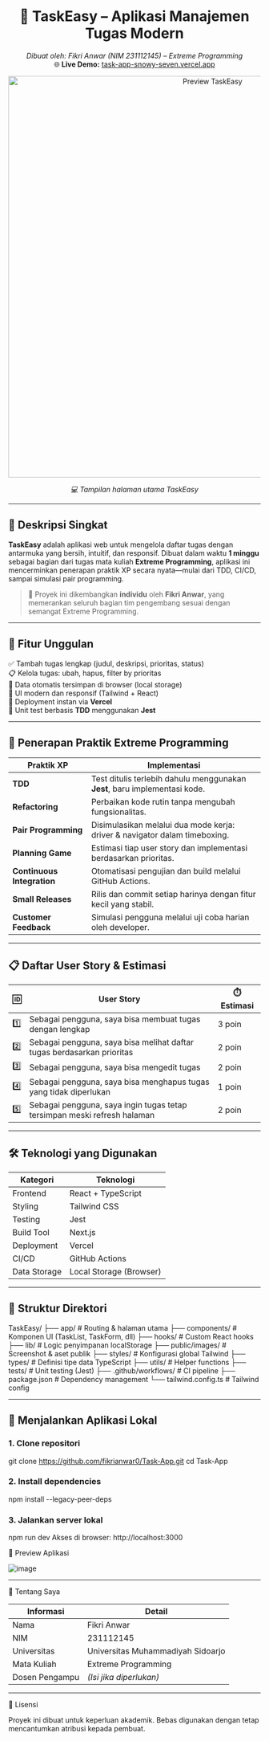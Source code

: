 <h1 align="center">🚀 TaskEasy – Aplikasi Manajemen Tugas Modern</h1>

<p align="center">
  <em>Dibuat oleh: Fikri Anwar (NIM 231112145) – Extreme Programming</em><br/>
  🌐 <strong>Live Demo:</strong> <a href="https://task-app-snowy-seven.vercel.app/" target="_blank">task-app-snowy-seven.vercel.app</a>
</p>

<div align="center">
  <img src="./public/images/homepage-preview.png" alt="Preview TaskEasy" width="800"/>
  <p><em>💻 Tampilan halaman utama TaskEasy</em></p>
</div>

---

## 🎯 Deskripsi Singkat

**TaskEasy** adalah aplikasi web untuk mengelola daftar tugas dengan antarmuka yang bersih, intuitif, dan responsif. Dibuat dalam waktu **1 minggu** sebagai bagian dari tugas mata kuliah **Extreme Programming**, aplikasi ini mencerminkan penerapan praktik XP secara nyata—mulai dari TDD, CI/CD, sampai simulasi pair programming.

> 📌 Proyek ini dikembangkan **individu** oleh **Fikri Anwar**, yang memerankan seluruh bagian tim pengembang sesuai dengan semangat Extreme Programming.

---

## 🧩 Fitur Unggulan

✅ Tambah tugas lengkap (judul, deskripsi, prioritas, status)  
📋 Kelola tugas: ubah, hapus, filter by prioritas  
💾 Data otomatis tersimpan di browser (local storage)  
🎨 UI modern dan responsif (Tailwind + React)  
🚀 Deployment instan via **Vercel**  
🧪 Unit test berbasis **TDD** menggunakan **Jest**

---

## 🧪 Penerapan Praktik Extreme Programming

| Praktik XP            | Implementasi                                                                  |
|------------------------|-------------------------------------------------------------------------------|
| **TDD**               | Test ditulis terlebih dahulu menggunakan **Jest**, baru implementasi kode.     |
| **Refactoring**       | Perbaikan kode rutin tanpa mengubah fungsionalitas.                           |
| **Pair Programming**  | Disimulasikan melalui dua mode kerja: driver & navigator dalam timeboxing.    |
| **Planning Game**     | Estimasi tiap user story dan implementasi berdasarkan prioritas.              |
| **Continuous Integration** | Otomatisasi pengujian dan build melalui GitHub Actions.                    |
| **Small Releases**    | Rilis dan commit setiap harinya dengan fitur kecil yang stabil.               |
| **Customer Feedback** | Simulasi pengguna melalui uji coba harian oleh developer.                     |

---

## 📋 Daftar User Story & Estimasi

| 🆔 | User Story                                                                                   | ⏱️ Estimasi |
|-----|----------------------------------------------------------------------------------------------|------------|
| 1️⃣ | Sebagai pengguna, saya bisa membuat tugas dengan lengkap                                     | 3 poin     |
| 2️⃣ | Sebagai pengguna, saya bisa melihat daftar tugas berdasarkan prioritas                      | 2 poin     |
| 3️⃣ | Sebagai pengguna, saya bisa mengedit tugas                                                   | 2 poin     |
| 4️⃣ | Sebagai pengguna, saya bisa menghapus tugas yang tidak diperlukan                            | 1 poin     |
| 5️⃣ | Sebagai pengguna, saya ingin tugas tetap tersimpan meski refresh halaman                     | 2 poin     |

---

## 🛠️ Teknologi yang Digunakan

| Kategori       | Teknologi             |
|----------------|-----------------------|
| Frontend       | React + TypeScript    |
| Styling        | Tailwind CSS          |
| Testing        | Jest                  |
| Build Tool     | Next.js               |
| Deployment     | Vercel                |
| CI/CD          | GitHub Actions        |
| Data Storage   | Local Storage (Browser) |

---

## 📁 Struktur Direktori

TaskEasy/
├── app/ # Routing & halaman utama
├── components/ # Komponen UI (TaskList, TaskForm, dll)
├── hooks/ # Custom React hooks
├── lib/ # Logic penyimpanan localStorage
├── public/images/ # Screenshot & aset publik
├── styles/ # Konfigurasi global Tailwind
├── types/ # Definisi tipe data TypeScript
├── utils/ # Helper functions
├── tests/ # Unit testing (Jest)
├── .github/workflows/ # CI pipeline
├── package.json # Dependency management
└── tailwind.config.ts # Tailwind config

---

## 🚀 Menjalankan Aplikasi Lokal

### 1. Clone repositori
git clone https://github.com/fikrianwar0/Task-App.git
cd Task-App

### 2. Install dependencies
npm install --legacy-peer-deps

### 3. Jalankan server lokal
npm run dev
Akses di browser: http://localhost:3000

📸 Preview Aplikasi

![image](https://github.com/user-attachments/assets/eddc12f8-f7ae-49f9-84f8-f5ef974df72e)

---

👤 Tentang Saya

| Informasi      | Detail                            |
| -------------- | --------------------------------- |
| Nama           | Fikri Anwar                       |
| NIM            | 231112145                         |
| Universitas    | Universitas Muhammadiyah Sidoarjo |
| Mata Kuliah    | Extreme Programming               |
| Dosen Pengampu | *(Isi jika diperlukan)*           |

---

📄 Lisensi

Proyek ini dibuat untuk keperluan akademik. Bebas digunakan dengan tetap mencantumkan atribusi kepada pembuat.
